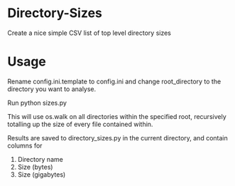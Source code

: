 # Directory-Sizes
Create a nice simple CSV list of top level directory sizes

# Usage
Rename config.ini.template to config.ini and change root_directory to the directory you want to analyse.

Run python sizes.py

This will use os.walk on all directories within the specified root, recursively totalling up the size of every file contained within.

Results are saved to directory_sizes.py in the current directory, and contain columns for
1. Directory name
2. Size (bytes)
3. Size (gigabytes)
